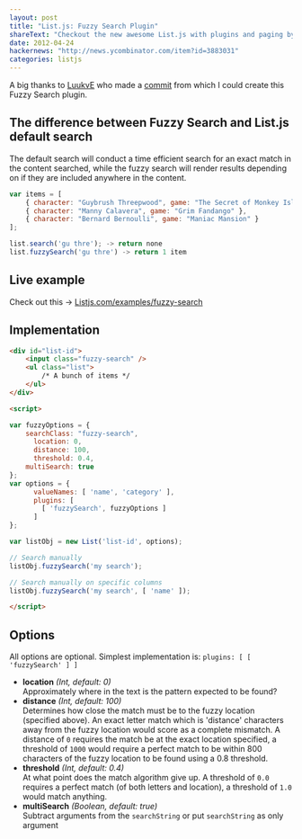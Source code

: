 ```yaml
---
layout: post
title: "List.js: Fuzzy Search Plugin"
shareText: "Checkout the new awesome List.js with plugins and paging by @javve"
date: 2012-04-24
hackernews: "http://news.ycombinator.com/item?id=3883031"
categories: listjs
---
```


A big thanks to [LuukvE](https://github.com/LuukvE) who made a [commit](https://github.com/LuukvE/list/commit/a75b6ef5649c5fb4232a40ef2f5191d0b57e1ede) from which I could
create this Fuzzy Search plugin.

## The difference between Fuzzy Search and List.js default search
The default search will conduct a time efficient search for an exact match in the content searched, while the fuzzy search will render results depending on if they are included anywhere in the content.

``` javascript
var items = [
    { character: "Guybrush Threepwood", game: "The Secret of Monkey Island" },
    { character: "Manny Calavera", game: "Grim Fandango" },
    { character: "Bernard Bernoulli", game: "Maniac Mansion" }
];

list.search('gu thre'); -> return none
list.fuzzySearch('gu thre') -> return 1 item
```

## Live example
Check out this -> [Listjs.com/examples/fuzzy-search](http://listjs.com/examples/fuzzy-search.html)

## Implementation 
``` html
<div id="list-id">
	<input class="fuzzy-search" />
	<ul class="list">
		/* A bunch of items */
	</ul>
</div>

<script>

var fuzzyOptions = {
    searchClass: "fuzzy-search",
	  location: 0,
	  distance: 100,
	  threshold: 0.4,
    multiSearch: true
};
var options = {
	  valueNames: [ 'name', 'category' ],
	  plugins: [
        [ 'fuzzySearch', fuzzyOptions ]
	  ]
};

var listObj = new List('list-id', options);

// Search manually 
listObj.fuzzySearch('my search');

// Search manually on specific columns
listObj.fuzzySearch('my search', [ 'name' ]);

</script>
```

## Options
All options are optional. Simplest implementation is: `plugins: [ [ 'fuzzySearch' ] ]`

* **location** _(Int, default: 0)_  
Approximately where in the text is the pattern expected to be found?
* **distance** _(Int, default: 100)_  
Determines how close the match must be to the fuzzy location (specified above). An exact letter match which is 'distance' characters away from the fuzzy location would score as a complete mismatch. A distance of `0` requires the match be at the exact location specified, a threshold of `1000` would require a perfect match to be within 800 characters of the fuzzy location to be found using a 0.8 threshold.
* **threshold** _(Int, default: 0.4)_  
At what point does the match algorithm give up. A threshold of `0.0` requires a perfect match (of both letters and location), a threshold of `1.0` would match anything.
* **multiSearch** _(Boolean, default: true)_  
Subtract arguments from the `searchString` or put `searchString` as only argument